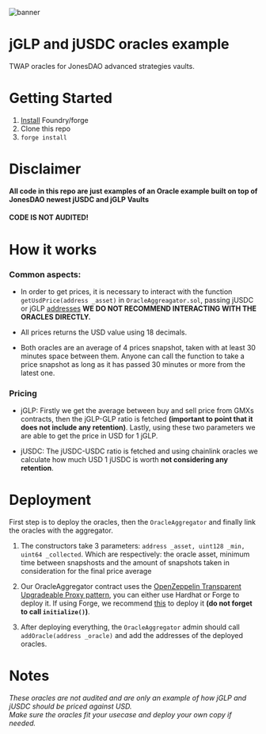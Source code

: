 ![banner](https://pbs.twimg.com/profile_banners/1460314480601022465/1669608449/1500x500)
# jGLP and jUSDC oracles example
TWAP oracles for JonesDAO advanced strategies vaults.
# Getting Started

1. <a href="https://book.getfoundry.sh/getting-started/installation">Install</a> Foundry/forge
2. Clone this repo
3. `forge install`

# Disclaimer
**All code in this repo are just examples of an Oracle example built on top of JonesDAO newest jUSDC and jGLP Vaults** <br>

#### **CODE IS NOT AUDITED!** 

# How it works

### Common aspects: 

* In order to get prices, it is necessary to interact with the function `getUsdPrice(address _asset)` in `OracleAggreagator.sol`, passing jUSDC or jGLP <a href="https://docs.jonesdao.io/jones-dao/other/contracts">addresses</a> **WE DO NOT RECOMMEND INTERACTING WITH THE ORACLES DIRECTLY.**

* All prices returns the USD value using 18 decimals.

* Both oracles are an average of 4 prices snapshot, taken with at least 30 minutes space between them. Anyone can call the function to take a price snapshot as long as it has passed 30 minutes or more from the latest one.

### Pricing

* jGLP: Firstly we get the average between buy and sell price from GMXs contracts, then the jGLP-GLP ratio is fetched **(important to point that it does not include any retention)**. Lastly, using these two parameters we are able to get the price in USD for 1 jGLP.

* jUSDC: The jUSDC-USDC ratio is fetched and using chainlink oracles we calculate how much USD 1 jUSDC is worth **not considering any retention**.

# Deployment

First step is to deploy the oracles, then the `OracleAggregator` and finally link the oracles with the aggregator.

1. The constructors take 3 parameters: `address _asset, uint128 _min, uint64 _collected`. Which are respectively: the oracle asset, minimum time between snapshosts and the amount of snapshots taken in consideration for the final price average

2. Our OracleAggregator contract uses the <a href="https://docs.openzeppelin.com/contracts/3.x/api/proxy#TransparentUpgradeableProxy">OpenZeppelin Transparent Upgradeable Proxy pattern</a>, you can either use Hardhat or Forge to deploy it. If using Forge, we recommend <a href="https://github.com/odyslam/foundry-upgrades">this</a> to deploy it **(do not forget to call `initialize()`)**.

3. After deploying everything, the `OracleAggregator` admin should call `addOracle(address _oracle)` and add the addresses of the deployed oracles.

# Notes
_These oracles are not audited and are only an example of how jGLP and jUSDC should be priced against USD.  
Make sure the oracles fit your usecase and deploy your own copy if needed._
